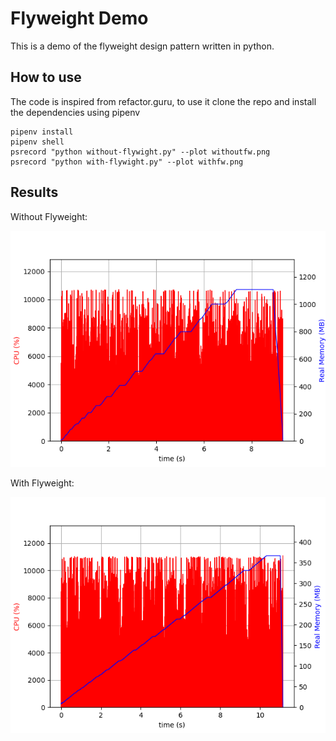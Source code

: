 # Flyweight Demo
This is a demo of the flyweight design pattern written in python.

## How to use
The code is inspired from refactor.guru, to use it clone the repo and install the dependencies using pipenv

```
pipenv install
pipenv shell
psrecord "python without-flywight.py" --plot withoutfw.png
psrecord "python with-flywight.py" --plot withfw.png
```

## Results

Without Flyweight:

![Without flyweight](withoutfw.png)

With Flyweight:

![Without flyweight](withfw.png)
